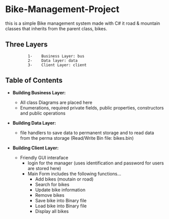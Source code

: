 # Bike-Management-Project
this is a simple Bike management system made with C# it road & mountain classes that inherits from the parent class, bikes.

## Three Layers
              1-	Business Layer: bus
              2-	Data layer: data
              3-	Client Layer: client   


## Table of Contents

- **Building Business Layer:**
    - All class Diagrams are placed here
    - Enumerations, required private fields, public properties, constructors and public operations
    
- **Building Data Layer:**
    - file handlers to save data to permanent storage and to read data from the perma storage (Read/Write Bin file: bikes.bin)
    
- **Building Client Layer:**    
    - Friendly GUI interaface
        - login for the manager (uses identification and password for users are stored here)
        - Main Form includes the following functions... 
            - Add bikes (moutain or road)
            - Search for bikes 
            - Update bike information
            - Remove bikes
            - Save bike into Binary file 
            - Load bike into Binary file 
            - Display all bikes 
